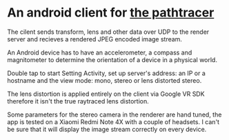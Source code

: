 # An android client for [the pathtracer](https://github.com/mishurov/rt_pathtracer)

The cilent sends transform, lens and other data over UDP to the render server and recieves a rendered JPEG encoded image stream.

An Android device has to have an accelerometer, a compass and magnitometer to determine the orientation of a device in a physical world.

Double tap to start Setting Activity, set up server's address: an IP or a hostname and the view mode: mono, stereo or lens distorted stereo.

The lens distortion is applied entirely on the client via Google VR SDK therefore it isn't the true raytraced lens distortion.

Some parameters for the stereo camera in the renderer are hand tuned, the app is tested on a Xiaomi Redmi Note 4X with a couple of headsets. I can't be sure that it will display the image stream correctly on every device.

